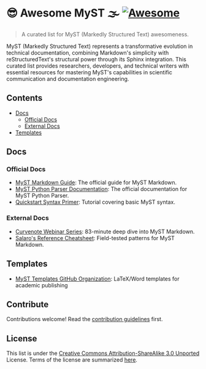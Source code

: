 # 😎 Awesome MyST 🌫️ [![Awesome](https://awesome.re/badge.svg)](https://awesome.re)

> A curated list for MyST (Markedly Structured Text) awesomeness.

MyST (Markedly Structured Text) represents a transformative evolution in technical documentation, combining Markdown's simplicity with reStructuredText's structural power through its Sphinx integration. This curated list provides researchers, developers, and technical writers with essential resources for mastering MyST's capabilities in scientific communication and documentation engineering.

## Contents

- [Docs](#docs)
  - [Official Docs](#official-docs)
  - [External Docs](#external-docs)
- [Templates](#templates)

## Docs

### Official Docs

- [MyST Markdown Guide](https://mystmd.org/guide): The official guide for MyST Markdown.
- [MyST Python Parser Documentation](https://myst-parser.readthedocs.io/): The official documentation for MyST Python Parser.
- [Quickstart Syntax Primer](https://mystmd.org/guide/quickstart-myst-markdown): Tutorial covering basic MyST syntax.

### External Docs

- [Curvenote Webinar Series](https://www.youtube.com/watch?v=1lQVw8719Nk): 83-minute deep dive into MyST Markdown.
- [Salaro's Reference Cheatsheet](https://jdsalaro.com/cheatsheet/sphinx-myst-markdown/): Field-tested patterns for MyST Markdown.

## Templates

- [MyST Templates GitHub Organization](https://github.com/myst-templates/templates): LaTeX/Word templates for academic publishing

## Contribute

Contributions welcome! Read the [contribution guidelines](contributing.md) first.

## License

This list is under the [Creative Commons Attribution-ShareAlike 3.0 Unported](https://github.com/awesome-selfhosted/awesome-selfhosted/blob/master/LICENSE) License.
Terms of the license are summarized [here](https://creativecommons.org/licenses/by-sa/3.0/).  
